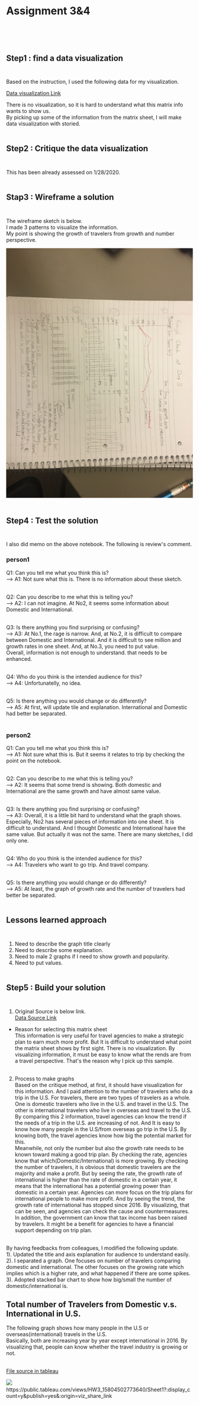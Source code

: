# Assignment 3&4 <br><br><br>

## Step1 : find a data visualization<br><br>

Based on the instruction, I used the following data for my visualization.<br>

[Data visualization Link](https://www.ustravel.org/system/files/media_root/document/Research_Fact-Sheet_US-Travel-and-Tourism-Overview.pdf)<br>

There is no visualization, so it is hard to understand what this matrix info wants to show us. <br>
By picking up some of the information from the matrix sheet, I will make data visualization with storied.<br><br>

## Step2 : Critique the data visualization<br><br>

This has been already assessed on 1/28/2020.<br><br>

## Stap3 : Wireframe a solution<br><br>

The wireframe sketch is below.<br> 
I made 3 patterns to visualize the information.<br>
My point is showing the growth of travelers from growth and number perspective.<br>

![Alt text](/Wireframe.jpeg)<br><br>

## Step4 : Test the solution<br><br>

I also did memo on the above notebook. The following is review's comment.<br>

### person1<br>
Q1: Can you tell me what you think this is?<br>
--> A1: Not sure what this is. There is no information about these sketch.<br><br>

Q2: Can you describe to me what this is telling you?<br>
--> A2: I can not imagine. At No2, it seems some information about Domestic and International.<br><br>

Q3: Is there anything you find surprising or confusing?<br>
--> A3: At No.1, the rage is narrow. And, at No.2, it is difficult to compare between Domestic and International. And it is difficult to see million and growth rates in one sheet. And, at No.3, you need to put value.<br>
        Overall, information is not enough to understand. that needs to be enhanced.<br><br>

Q4: Who do you think is the intended audience for this?<br>
--> A4: Unfortunatelly, no idea.<br><br>

Q5: Is there anything you would change or do differently?<br>
--> A5: At first, will update tile and explanation. International and Domestic had better be separated.<br><br>

### person2<br>
Q1: Can you tell me what you think this is?<br>
--> A1: Not sure what this is. But it seems it relates to trip by checking the point on the notebook.<br><br>

Q2: Can you describe to me what this is telling you?<br>
--> A2: It seems that some trend is showing. Both domestic and International are the same growth and have almost same value.<br><br>

Q3: Is there anything you find surprising or confusing?<br>
--> A3: Overall, it is a little bit hard to understand what the graph shows. Especially, No2 has several pieces of information into one sheet. It is difficult to understand. And I thought Domestic and International have the same value. But actually it was not the same. There are many sketches, I did only one.<br><br>

Q4: Who do you think is the intended audience for this?<br>
--> A4: Travelers who want to go trip. And travel company.<br><br>

Q5: Is there anything you would change or do differently?<br>
--> A5: At least, the graph of growth rate and the number of travelers had better be separated.<br><br>

##  Lessons learned approach<br><br>
1. Need to describe the graph title clearly
2. Need to describe some explanation.
3. Need to male 2 graphs if I need to show growth and popularity.
4. Need to put values.<br><br>


## Step5 : Build your solution<br><br>
1. Original Source is below link.<br>
[Data Source Link](https://www.ustravel.org/system/files/media_root/document/Research_Fact-Sheet_US-Travel-and-Tourism-Overview.pdf)<br>
* Reason for selecting this matrix sheet<br>
This information is very useful for travel agencies to make a strategic plan to earn much more profit. But It is difficult to understand what point the matrix sheet shows by first sight. There is no visualization. By visualizing information, it must be easy to know what the rends are from a travel perspective. That's the reason why I pick up this sample.<br><br>

2. Process to make graphs<br>
Based on the critique method, at first, it should have visualization for this information. And I paid attention to the number of travelers who do a trip in the U.S.  For travelers, there are two types of travelers as a whole. One is domestic travelers who live in the U.S. and travel in the U.S. The other is international travelers who live in overseas and travel to the U.S.<br>
By comparing this 2 information, travel agencies can know the trend if the needs of a trip in the U.S. are increasing of not. And It is easy to know how many people in the U.S/from overseas go trip in the U.S. By knowing both, the travel agencies know how big the potential market for this. <br>
Meanwhile, not only the number but also the growth rate needs to be known toward making a good trip plan.  By checking the rate, agencies know that which(Domestic/International) is more growing. By checking the number of travelers, it is obvious that domestic travelers are the majority and make a profit. But by seeing the rate, the growth rate of international is higher than the rate of domestic in a certain year, it means that the international has a potential growing power than domestic in a certain year. Agencies can more focus on the trip plans for international people to make more profit. And by seeing the trend, the growth rate of international has stopped since 2016. By visualizing, that can be seen, and agencies can check the cause and countermeasures. <br>
In addition, the government can know that tax income has been raised by travelers. It might be a benefit for agencies to have a financial support depending on trip plan.<br><br>

By having feedbacks from colleagues, I modified the following update.<br>
1). Updated the title and axis explanation for audience to understand easily.<br>
2). I separated a graph. One focuses on number of travelers comparing domestic and international. The other focuses on the growing rate which implies which is a higher rate, and what happened if there are some spikes.<br>
3). Adopted stacked bar chart to show how big/small the number of domestic/international is.<br> 


## Total number of Travelers from Domestic v.s. International in U.S.<br>
The following graph shows how many people in the U.S or overseas(international) travels in the U.S.<br>
Basically, both are increasing year by year except international in 2016. By visualizing that, people can know whether the travel industry is growing or not.<br><br>

[File source in tableau](https://public.tableau.com/views/HW3_15804502773640/Sheet1?:display_count=y&publish=yes&:origin=viz_share_link)

<div class='tableauPlaceholder' id='viz1580501108089' style='position: relative'><noscript><a href='#'><img alt=' ' src='https:&#47;&#47;public.tableau.com&#47;static&#47;images&#47;HW&#47;HW3_15804502773640&#47;Sheet1&#47;1_rss.png' style='border: none' /></a></noscript><object class='tableauViz'  style='display:none;'><param name='host_url' value='https%3A%2F%2Fpublic.tableau.com%2F' /> <param name='embed_code_version' value='3' /> <param name='site_root' value='' /><param name='name' value='HW3_15804502773640&#47;Sheet1' /><param name='tabs' value='no' /><param name='toolbar' value='yes' /><param name='static_image' value='https:&#47;&#47;public.tableau.com&#47;static&#47;images&#47;HW&#47;HW3_15804502773640&#47;Sheet1&#47;1.png' /> <param name='animate_transition' value='yes' /><param name='display_static_image' value='yes' /><param name='display_spinner' value='yes' /><param name='display_overlay' value='yes' /><param name='display_count' value='yes' /><param name='filter' value='publish=yes' /></object></div>https://public.tableau.com/views/HW3_15804502773640/Sheet1?:display_count=y&publish=yes&:origin=viz_share_link                

<script type='text/javascript'>                    var divElement = document.getElementById('viz1580501108089');                    var vizElement = divElement.getElementsByTagName('object')[0];                    vizElement.style.width='100%';vizElement.style.height=(divElement.offsetWidth*0.75)+'px';                    var scriptElement = document.createElement('script');                    scriptElement.src = 'https://public.tableau.com/javascripts/api/viz_v1.js';                    vizElement.parentNode.insertBefore(scriptElement, vizElement);                </script>


